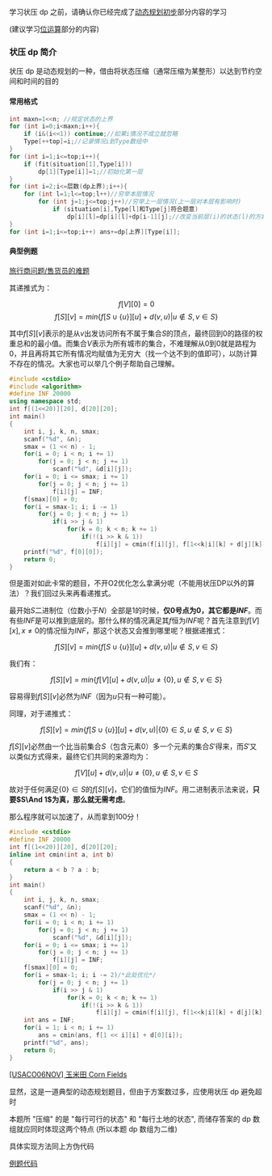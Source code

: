 学习状压 dp 之前，请确认你已经完成了[动态规划初步](/dp/)部分内容的学习

(建议学习[位运算](/math/bit/)部分的内容)

### 状压 dp 简介

状压 dp 是动态规划的一种，借由将状态压缩（通常压缩为某整形）以达到节约空间和时间的目的

#### 常用格式

```cpp
int maxn=1<<n; //规定状态的上界
for (int i=0;i<maxn;i++){
	if (i&(i<<1)) continue;//如果i情况不成立就忽略
	Type[++top]=i;//记录情况i到Type数组中
}
for (int i=1;i<=top;i++){
	if (fit(situation[1],Type[i]))
    	dp[1][Type[i]]=1;//初始化第一层
}
for (int i=2;i<=层数(dp上界);i++){
	for (int l=1;l<=top;l++)//穷举本层情况
    	for (int j=1;j<=top;j++)//穷举上一层情况(上一层对本层有影响时)
        	if (situation[i],Type[l]和Type[j]符合题意)
            	dp[i][l]=dp[i][l]+dp[i-1][j];//改变当前层(i)的状态(l)的方案种数
}
for (int i=1;i<=top;i++) ans+=dp[上界][Type[i]];
```

#### 典型例题

[旅行商问题/售货员的难题](https://www.luogu.org/problemnew/show/P1171)

其递推式为：

$$f[V][0]=0$$
$$f[S][v]=min\{ f[S\cup \{ u\}][u]+d(v,u)|u\notin S, v\in S\}$$

其中$f[S][v]$表示的是从$v$出发访问所有不属于集合$S$的顶点，最终回到$0$的路径的权重总和的最小值。而集合$V$表示为所有城市的集合，不难理解从$0$到$0$就是路程为$0$，并且再将其它所有情况均赋值为无穷大（找一个达不到的值即可），以防计算不存在的情况。大家也可以举几个例子帮助自己理解。

```cpp
#include <cstdio>
#include <algorithm>
#define INF 20000
using namespace std;
int f[(1<<20)][20], d[20][20];
int main()
{
    int i, j, k, n, smax;
    scanf("%d", &n);
    smax = (1 << n) - 1;
    for(i = 0; i < n; i += 1)
        for(j = 0; j < n; j += 1)
            scanf("%d", &d[i][j]);
    for(i = 0; i <= smax; i += 1)
        for(j = 0; j < n; j += 1)
            f[i][j] = INF;
    f[smax][0] = 0;
    for(i = smax-1; i; i -= 1)
        for(j = 0; j < n; j += 1)
            if(i >> j & 1)
                for(k = 0; k < n; k += 1)
                    if(!(i >> k & 1))
                        f[i][j] = cmin(f[i][j], f[1<<k|i][k] + d[j][k]);
    printf("%d", f[0][0]);
    return 0;
}
```

但是面对如此卡常的题目，不开O2优化怎么拿满分呢（不能用状压DP以外的算法）？我们回过头来再看递推式。

最开始$S$二进制位（位数小于$N$）全部是$1$的时候，**仅$0$号点为$0$，其它都是$INF$**。而有些$INF$是可以推到底层的。那什么样的情况满足其$f$恒为$INF$呢？首先注意到$f[V][x],x\neq 0$的情况恒为$INF$，那这个状态又会推到哪里呢？根据递推式：

$$f[S][v]=min\{ f[S\cup \{ u\}][u]+d(v,u)|u\notin S, v\in S\}$$

我们有：

$$f[S][v]=min\{ f[V][u]+d(v,u)|u\neq \{ 0\} ,u\notin S, v\in S\}$$

容易得到$f[S][v]$必然为$INF$（因为$u$只有一种可能）。

同理，对于递推式：

$$f[S][v]=min\{ f[S\cup \{ u\}][u]+d(v,u)|\{ 0\} \in S ,u\notin S, v\in S\}$$

$f[S][v]$必然由一个比当前集合$S$（包含元素$0$）多一个元素的集合$S'$得来，而$S'$又以类似方式得来，最终它们共同的来源均为：

$$f[V][u]+d(v,u)|u\neq \{ 0\} ,u\notin S, v\in S$$

故对于任何满足$\{ 0\} \in S$的$f[S][v]$，它们的值恒为$INF$。用二进制表示法来说，**只要$S\And 1$为真，那么就无需考虑**。

那么程序就可以加速了，从而拿到$100$分！

```cpp
#include <cstdio>
#define INF 20000
int f[(1<<20)][20], d[20][20];
inline int cmin(int a, int b)
{
    return a < b ? a : b;
}
int main()
{
    int i, j, k, n, smax;
    scanf("%d", &n);
    smax = (1 << n) - 1;
    for(i = 0; i < n; i += 1)
        for(j = 0; j < n; j += 1)
            scanf("%d", &d[i][j]);
    for(i = 0; i <= smax; i += 1)
        for(j = 0; j < n; j += 1)
            f[i][j] = INF;
    f[smax][0] = 0;
    for(i = smax-1; i; i -= 2)/*此处优化*/
        for(j = 0; j < n; j += 1)
            if(i >> j & 1)
                for(k = 0; k < n; k += 1)
                    if(!(i >> k & 1))
                        f[i][j] = cmin(f[i][j], f[1<<k|i][k] + d[j][k]);
    int ans = INF;
    for(i = 1; i < n; i += 1)
        ans = cmin(ans, f[1 << i][i] + d[0][i]);
    printf("%d", ans);
    return 0;
}
```

[\[USACO06NOV\] 玉米田 Corn Fields](https://www.luogu.org/problemnew/show/P1879)

显然，这是一道典型的动态规划题目，但由于方案数过多，应使用状压 dp 避免超时

本题所 "压缩" 的是 "每行可行的状态" 和 "每行土地的状态", 而储存答案的 dp 数组就应同时体现这两个特点 (所以本题 dp 数组为二维)

具体实现方法同上方伪代码

[例题代码](https://www.luogu.org/paste/kto3ua68)
